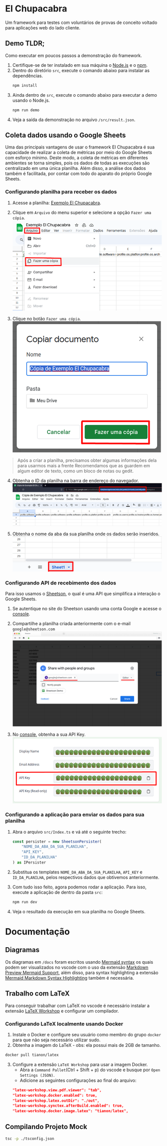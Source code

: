 # El Chupacabra
Um framework para testes com voluntários de provas de conceito voltado para aplicações web do lado cliente.

## Demo TLDR;
Como executar em poucos passos a demonstração do framework.

1. Certifique-se de ter instalado em sua máquina o [Node.js](https://nodejs.org/en) e o [npm](https://www.npmjs.com).
2. Dentro do diretório `src`, execute o comando abaixo para instalar as dependências.
    ```bash
    npm install
    ```
3. Ainda dentro de `src`, execute o comando abaixo para executar a demo usando o Node.js.
    ```bash
    npm run demo
    ```
4. Veja a saída da demonstração no arquivo `/src/result.json`.


## Coleta dados usando o Google Sheets

Uma das principais vantagens de usar o framework El Chupacabra é sua capacidade de realizar a coleta de métricas por meio do Google Sheets com esforço mínimo. Deste modo, a coleta de métricas em diferentes ambientes se torna simples, pois os dados de todas as execuções são centralizado em uma única planilha. Além disso, a análise dos dados também é facilitada, por contar com todo do aparato do próprio Google Sheets.

### Configurando planilha para receber os dados

1. Acesse a planilha: [Exemplo El Chupacabra](https://docs.google.com/spreadsheets).

2. Clique em `Arquivo` do menu superior e selecione a opção `Fazer uma cópia`.
    ![Abrindo modal de cópia de planilha](./repo-images/arquivo-copia.png)

3. Clique no botão `Fazer uma cópia`.
    ![Modal de cópia de planilha](./repo-images/modal-copia.png)

> Após a criar a planilha, precisamos obter algumas informações dela para usarmos mais a frente Recomendamos que as guardem em algum editor de texto, como um bloco de notas ou gedit.

4. Obtenha o ID da planilha na barra de endereço do navegador.
    ![Obtendo ID da planilha da barra de endereço do navegador](./repo-images/getting-sheet-id.png)

5. Obtenha o nome da aba da sua planilha onde os dados serão inseridos.
    ![Obtendo nome da aba da planilha](./repo-images/sheet-name.png)

### Configurando API de recebimento dos dados

Para isso usamos o [Sheetson](https://sheetson.com/), o qual é uma API que simplifica a interação o Google Sheets.

1. Se autentique no site do Sheetson usando uma conta Google e acesse o [console](https://sheetson.com/console).

2. Compartilhe a planilha criada anteriormente com o e-mail `google@sheetson.com`
    ![Compartilhando planilha com a API](./repo-images/sharing-sheet-with-sheetson.png)

3. No [console](https://sheetson.com/console), obtenha a sua API Key.
    ![Compartilhando planilha com a API](./repo-images/getting-api-key.png)

### Configurando a aplicação para enviar os dados para sua planilha

1. Abra o arquivo `src/Index.ts` e vá até o seguinte trecho:
    ```ts
    const persister = new SheetsonPersister(
        "NOME_DA_ABA_DA_SUA_PLANILHA",
        "API_KEY",
        "ID_DA_PLANILHA"
    ) as IPersister
    ```

2. Substitua os templates `NOME_DA_ABA_DA_SUA_PLANILHA`, `API_KEY` e `ID_DA_PLANILHA`, pelos respectivos dados que obtivemos anteriormente.

3. Com tudo isso feito, agora podemos rodar a aplicação. Para isso, execute a aplicação de dentro da pasta `src`:
    ```bash
    npm run dev
    ```

4. Veja o resultado da execução em sua planilha no Google Sheets.

# Documentação

## Diagramas
Os diagramas em `/docs` foram escritos usando [Mermaid syntax](https://mermaid.js.org/) os quais podem ser 
visualizados no vscode com o uso da extensão [Markdown Preview Mermaid Support](https://marketplace.visualstudio.com/items?itemName=bierner.markdown-mermaid), além disso, para syntax highlighting a extensão 
[Mermaid Markdown Syntax Highlighting](https://marketplace.visualstudio.com/items?itemName=bpruitt-goddard.mermaid-markdown-syntax-highlighting) também é necessária.


## Trabalho com LaTeX
Para conseguir trabalhar com LaTeX no vscode é necessário instalar a extensão [LaTeX Workshop](https://marketplace.visualstudio.com/items?itemName=James-Yu.latex-workshop) e configurar um compilador.

### Configurando LaTeX localmente usando Docker
1. Instale o Docker e configure seu usuário como membro do grupo `docker` para que não seja necessário utilizar sudo.
2. Obtenha a imagem do LaTeX - obs: ela possui mais de 2GB de tamanho.
```bash
docker pull tianon/latex
```
3. Configure a extensão `LaTeX Workshop` para usar a imagem Docker.
    - Abra a `Command Pallet`(Ctrl + Shift + p) do vscode e busque por `Open Settings (JSON)`.
    - Adicione as seguintes configurações ao final do arquivo:
    ```json
    "latex-workshop.view.pdf.viewer": "tab",
    "latex-workshop.docker.enabled": true,
    "latex-workshop.latex.outDir": "./out",
    "latex-workshop.synctex.afterBuild.enabled": true,
    "latex-workshop.docker.image.latex": "tianon/latex",
    ```

## Compilando Projeto Mock
```bash
tsc -p ./tsconfig.json
```
